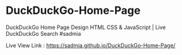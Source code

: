# DuckDuckGo-Home-Page
DuckDuckGo Home Page Design HTML CSS &amp; JavaScript | Live DuckDuckGo Search #sadmia

Live View Link : https://sadmia.github.io/DuckDuckGo-Home-Page/
